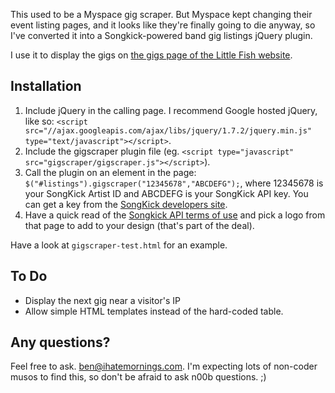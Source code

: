 This used to be a Myspace gig scraper. But Myspace kept changing their event listing pages, and it looks like they're finally going to die anyway, so I've converted it into a Songkick-powered band gig listings jQuery plugin.

I use it to display the gigs on [the gigs page of the Little Fish website](http://littlefishmusic.com/gigs).

## Installation ##

1. Include jQuery in the calling page. I recommend Google hosted jQuery, like so: `<script src="//ajax.googleapis.com/ajax/libs/jquery/1.7.2/jquery.min.js" type="text/javascript"></script>`.
2. Include the gigscraper plugin file (eg. `<script type="javascript" src="gigscraper/gigscraper.js"></script>`).
3. Call the plugin on an element in the page: `$("#listings").gigscraper("12345678","ABCDEFG");`, where 12345678 is your SongKick Artist ID and ABCDEFG is your SongKick API key. You can get a key from the [SongKick developers site](http://www.songkick.com/developer).
4. Have a quick read of the [Songkick API terms of use](http://www.songkick.com/developer/api-terms-of-use) and pick a logo from that page to add to your design (that's part of the deal).

Have a look at `gigscraper-test.html` for an example.

## To Do ##

* Display the next gig near a visitor's IP
* Allow simple HTML templates instead of the hard-coded table.

## Any questions? ##

Feel free to ask. <ben@ihatemornings.com>. I'm expecting lots of non-coder musos to find this, so don't be afraid to ask n00b questions. ;)
